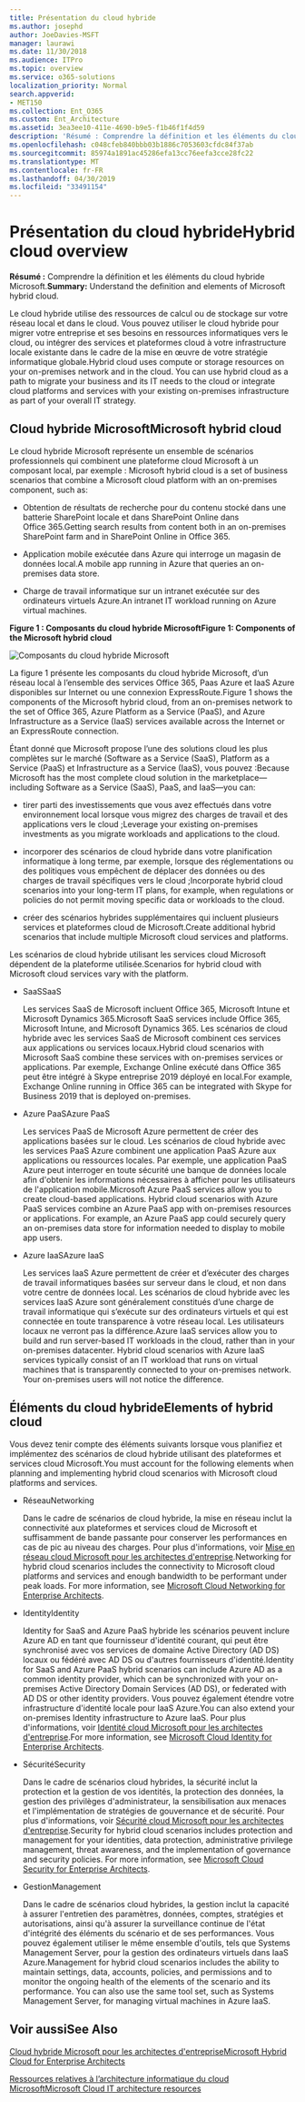 ```yaml
---
title: Présentation du cloud hybride
ms.author: josephd
author: JoeDavies-MSFT
manager: laurawi
ms.date: 11/30/2018
ms.audience: ITPro
ms.topic: overview
ms.service: o365-solutions
localization_priority: Normal
search.appverid:
- MET150
ms.collection: Ent_O365
ms.custom: Ent_Architecture
ms.assetid: 3ea3ee10-411e-4690-b9e5-f1b46f1f4d59
description: 'Résumé : Comprendre la définition et les éléments du cloud hybride Microsoft.'
ms.openlocfilehash: c048cfeb840bbb03b1886c7053603cfdc84f37ab
ms.sourcegitcommit: 85974a1891ac45286efa13cc76eefa3cce28fc22
ms.translationtype: MT
ms.contentlocale: fr-FR
ms.lasthandoff: 04/30/2019
ms.locfileid: "33491154"
---
```

# <a name="hybrid-cloud-overview"></a><span data-ttu-id="ec20a-103">Présentation du cloud hybride</span><span class="sxs-lookup"><span data-stu-id="ec20a-103">Hybrid cloud overview</span></span>

 <span data-ttu-id="ec20a-104">**Résumé :** Comprendre la définition et les éléments du cloud hybride Microsoft.</span><span class="sxs-lookup"><span data-stu-id="ec20a-104">**Summary:** Understand the definition and elements of Microsoft hybrid cloud.</span></span>
  
<span data-ttu-id="ec20a-p101">Le cloud hybride utilise des ressources de calcul ou de stockage sur votre réseau local et dans le cloud. Vous pouvez utiliser le cloud hybride pour migrer votre entreprise et ses besoins en ressources informatiques vers le cloud, ou intégrer des services et plateformes cloud à votre infrastructure locale existante dans le cadre de la mise en œuvre de votre stratégie informatique globale.</span><span class="sxs-lookup"><span data-stu-id="ec20a-p101">Hybrid cloud uses compute or storage resources on your on-premises network and in the cloud. You can use hybrid cloud as a path to migrate your business and its IT needs to the cloud or integrate cloud platforms and services with your existing on-premises infrastructure as part of your overall IT strategy.</span></span>
  
## <a name="microsoft-hybrid-cloud"></a><span data-ttu-id="ec20a-107">Cloud hybride Microsoft</span><span class="sxs-lookup"><span data-stu-id="ec20a-107">Microsoft hybrid cloud</span></span>

<span data-ttu-id="ec20a-108">Le cloud hybride Microsoft représente un ensemble de scénarios professionnels qui combinent une plateforme cloud Microsoft à un composant local, par exemple : </span><span class="sxs-lookup"><span data-stu-id="ec20a-108">Microsoft hybrid cloud is a set of business scenarios that combine a Microsoft cloud platform with an on-premises component, such as:</span></span> 
  
- <span data-ttu-id="ec20a-109">Obtention de résultats de recherche pour du contenu stocké dans une batterie SharePoint locale et dans SharePoint Online dans Office 365.</span><span class="sxs-lookup"><span data-stu-id="ec20a-109">Getting search results from content both in an on-premises SharePoint farm and in SharePoint Online in Office 365.</span></span>
    
- <span data-ttu-id="ec20a-110">Application mobile exécutée dans Azure qui interroge un magasin de données local.</span><span class="sxs-lookup"><span data-stu-id="ec20a-110">A mobile app running in Azure that queries an on-premises data store.</span></span>
    
- <span data-ttu-id="ec20a-111">Charge de travail informatique sur un intranet exécutée sur des ordinateurs virtuels Azure.</span><span class="sxs-lookup"><span data-stu-id="ec20a-111">An intranet IT workload running on Azure virtual machines.</span></span>
    
<span data-ttu-id="ec20a-112">**Figure 1 : Composants du cloud hybride Microsoft**</span><span class="sxs-lookup"><span data-stu-id="ec20a-112">**Figure 1: Components of the Microsoft hybrid cloud**</span></span>

![Composants du cloud hybride Microsoft](media/Hybrid-Poster/MS-Hybrid-Cloud.png)
  
<span data-ttu-id="ec20a-114">La figure 1 présente les composants du cloud hybride Microsoft, d’un réseau local à l’ensemble des services Office 365, Paas Azure et IaaS Azure disponibles sur Internet ou une connexion ExpressRoute.</span><span class="sxs-lookup"><span data-stu-id="ec20a-114">Figure 1 shows the components of the Microsoft hybrid cloud, from an on-premises network to the set of Office 365, Azure Platform as a Service (PaaS), and Azure Infrastructure as a Service (IaaS) services available across the Internet or an ExpressRoute connection.</span></span>
  
<span data-ttu-id="ec20a-115">Étant donné que Microsoft propose l’une des solutions cloud les plus complètes sur le marché (Software as a Service (SaaS), Platform as a Service (PaaS) et Infrastructure as a Service (IaaS), vous pouvez :</span><span class="sxs-lookup"><span data-stu-id="ec20a-115">Because Microsoft has the most complete cloud solution in the marketplace—including Software as a Service (SaaS), PaaS, and IaaS—you can:</span></span>
  
- <span data-ttu-id="ec20a-116">tirer parti des investissements que vous avez effectués dans votre environnement local lorsque vous migrez des charges de travail et des applications vers le cloud ;</span><span class="sxs-lookup"><span data-stu-id="ec20a-116">Leverage your existing on-premises investments as you migrate workloads and applications to the cloud.</span></span>
    
- <span data-ttu-id="ec20a-117">incorporer des scénarios de cloud hybride dans votre planification informatique à long terme, par exemple, lorsque des réglementations ou des politiques vous empêchent de déplacer des données ou des charges de travail spécifiques vers le cloud ;</span><span class="sxs-lookup"><span data-stu-id="ec20a-117">Incorporate hybrid cloud scenarios into your long-term IT plans, for example, when regulations or policies do not permit moving specific data or workloads to the cloud.</span></span>
    
- <span data-ttu-id="ec20a-118">créer des scénarios hybrides supplémentaires qui incluent plusieurs services et plateformes cloud de Microsoft.</span><span class="sxs-lookup"><span data-stu-id="ec20a-118">Create additional hybrid scenarios that include multiple Microsoft cloud services and platforms.</span></span>
    
<span data-ttu-id="ec20a-119">Les scénarios de cloud hybride utilisant les services cloud Microsoft dépendent de la plateforme utilisée.</span><span class="sxs-lookup"><span data-stu-id="ec20a-119">Scenarios for hybrid cloud with Microsoft cloud services vary with the platform.</span></span>
  
- <span data-ttu-id="ec20a-120">SaaS</span><span class="sxs-lookup"><span data-stu-id="ec20a-120">SaaS</span></span>
    
    <span data-ttu-id="ec20a-121">Les services SaaS de Microsoft incluent Office 365, Microsoft Intune et Microsoft Dynamics 365.</span><span class="sxs-lookup"><span data-stu-id="ec20a-121">Microsoft SaaS services include Office 365, Microsoft Intune, and Microsoft Dynamics 365.</span></span> <span data-ttu-id="ec20a-122">Les scénarios de cloud hybride avec les services SaaS de Microsoft combinent ces services aux applications ou services locaux.</span><span class="sxs-lookup"><span data-stu-id="ec20a-122">Hybrid cloud scenarios with Microsoft SaaS combine these services with on-premises services or applications.</span></span> <span data-ttu-id="ec20a-123">Par exemple, Exchange Online exécuté dans Office 365 peut être intégré à Skype entreprise 2019 déployé en local.</span><span class="sxs-lookup"><span data-stu-id="ec20a-123">For example, Exchange Online running in Office 365 can be integrated with Skype for Business 2019 that is deployed on-premises.</span></span>
    
- <span data-ttu-id="ec20a-124">Azure PaaS</span><span class="sxs-lookup"><span data-stu-id="ec20a-124">Azure PaaS</span></span>
    
    <span data-ttu-id="ec20a-p103">Les services PaaS de Microsoft Azure permettent de créer des applications basées sur le cloud. Les scénarios de cloud hybride avec les services PaaS Azure combinent une application PaaS Azure aux applications ou ressources locales. Par exemple, une application PaaS Azure peut interroger en toute sécurité une banque de données locale afin d'obtenir les informations nécessaires à afficher pour les utilisateurs de l'application mobile.</span><span class="sxs-lookup"><span data-stu-id="ec20a-p103">Microsoft Azure PaaS services allow you to create cloud-based applications. Hybrid cloud scenarios with Azure PaaS services combine an Azure PaaS app with on-premises resources or applications. For example, an Azure PaaS app could securely query an on-premises data store for information needed to display to mobile app users.</span></span>
    
- <span data-ttu-id="ec20a-128">Azure IaaS</span><span class="sxs-lookup"><span data-stu-id="ec20a-128">Azure IaaS</span></span>
    
    <span data-ttu-id="ec20a-p104">Les services IaaS Azure permettent de créer et d’exécuter des charges de travail informatiques basées sur serveur dans le cloud, et non dans votre centre de données local. Les scénarios de cloud hybride avec les services IaaS Azure sont généralement constitués d’une charge de travail informatique qui s’exécute sur des ordinateurs virtuels et qui est connectée en toute transparence à votre réseau local. Les utilisateurs locaux ne verront pas la différence.</span><span class="sxs-lookup"><span data-stu-id="ec20a-p104">Azure IaaS services allow you to build and run server-based IT workloads in the cloud, rather than in your on-premises datacenter. Hybrid cloud scenarios with Azure IaaS services typically consist of an IT workload that runs on virtual machines that is transparently connected to your on-premises network. Your on-premises users will not notice the difference.</span></span>
    
## <a name="elements-of-hybrid-cloud"></a><span data-ttu-id="ec20a-132">Éléments du cloud hybride</span><span class="sxs-lookup"><span data-stu-id="ec20a-132">Elements of hybrid cloud</span></span>

<span data-ttu-id="ec20a-133">Vous devez tenir compte des éléments suivants lorsque vous planifiez et implémentez des scénarios de cloud hybride utilisant des plateformes et services cloud Microsoft.</span><span class="sxs-lookup"><span data-stu-id="ec20a-133">You must account for the following elements when planning and implementing hybrid cloud scenarios with Microsoft cloud platforms and services.</span></span>
  
- <span data-ttu-id="ec20a-134">Réseau</span><span class="sxs-lookup"><span data-stu-id="ec20a-134">Networking</span></span>
    
    <span data-ttu-id="ec20a-p105">Dans le cadre de scénarios de cloud hybride, la mise en réseau inclut la connectivité aux plateformes et services cloud de Microsoft et suffisamment de bande passante pour conserver les performances en cas de pic au niveau des charges. Pour plus d'informations, voir [Mise en réseau cloud Microsoft pour les architectes d'entreprise](microsoft-cloud-networking-for-enterprise-architects.md).</span><span class="sxs-lookup"><span data-stu-id="ec20a-p105">Networking for hybrid cloud scenarios includes the connectivity to Microsoft cloud platforms and services and enough bandwidth to be performant under peak loads. For more information, see [Microsoft Cloud Networking for Enterprise Architects](microsoft-cloud-networking-for-enterprise-architects.md).</span></span>
    
- <span data-ttu-id="ec20a-137">Identity</span><span class="sxs-lookup"><span data-stu-id="ec20a-137">Identity</span></span>
    
    <span data-ttu-id="ec20a-138">Identity for SaaS and Azure PaaS hybride les scénarios peuvent inclure Azure AD en tant que fournisseur d'identité courant, qui peut être synchronisé avec vos services de domaine Active Directory (AD DS) locaux ou fédéré avec AD DS ou d'autres fournisseurs d'identité.</span><span class="sxs-lookup"><span data-stu-id="ec20a-138">Identity for SaaS and Azure PaaS hybrid scenarios can include Azure AD as a common identity provider, which can be synchronized with your on-premises Active Directory Domain Services (AD DS), or federated with AD DS or other identity providers.</span></span> <span data-ttu-id="ec20a-139">Vous pouvez également étendre votre infrastructure d'identité locale pour IaaS Azure.</span><span class="sxs-lookup"><span data-stu-id="ec20a-139">You can also extend your on-premises Identity infrastructure to Azure IaaS.</span></span> <span data-ttu-id="ec20a-140">Pour plus d'informations, voir [Identité cloud Microsoft pour les architectes d'entreprise](microsoft-cloud-it-architecture-resources.md#identity).</span><span class="sxs-lookup"><span data-stu-id="ec20a-140">For more information, see [Microsoft Cloud Identity for Enterprise Architects](microsoft-cloud-it-architecture-resources.md#identity).</span></span>
    
- <span data-ttu-id="ec20a-141">Sécurité</span><span class="sxs-lookup"><span data-stu-id="ec20a-141">Security</span></span>
    
    <span data-ttu-id="ec20a-p107">Dans le cadre de scénarios cloud hybrides, la sécurité inclut la protection et la gestion de vos identités, la protection des données, la gestion des privilèges d'administrateur, la sensibilisation aux menaces et l'implémentation de stratégies de gouvernance et de sécurité. Pour plus d'informations, voir [Sécurité cloud Microsoft pour les architectes d'entreprise](microsoft-cloud-it-architecture-resources.md#security).</span><span class="sxs-lookup"><span data-stu-id="ec20a-p107">Security for hybrid cloud scenarios includes protection and management for your identities, data protection, administrative privilege management, threat awareness, and the implementation of governance and security policies. For more information, see [Microsoft Cloud Security for Enterprise Architects](microsoft-cloud-it-architecture-resources.md#security).</span></span>
    
- <span data-ttu-id="ec20a-144">Gestion</span><span class="sxs-lookup"><span data-stu-id="ec20a-144">Management</span></span>
    
    <span data-ttu-id="ec20a-p108">Dans le cadre de scénarios cloud hybrides, la gestion inclut la capacité à assurer l'entretien des paramètres, données, comptes, stratégies et autorisations, ainsi qu'à assurer la surveillance continue de l'état d'intégrité des éléments du scénario et de ses performances. Vous pouvez également utiliser le même ensemble d'outils, tels que Systems Management Server, pour la gestion des ordinateurs virtuels dans IaaS Azure.</span><span class="sxs-lookup"><span data-stu-id="ec20a-p108">Management for hybrid cloud scenarios includes the ability to maintain settings, data, accounts, policies, and permissions and to monitor the ongoing health of the elements of the scenario and its performance. You can also use the same tool set, such as Systems Management Server, for managing virtual machines in Azure IaaS.</span></span>
    
## <a name="see-also"></a><span data-ttu-id="ec20a-147">Voir aussi</span><span class="sxs-lookup"><span data-stu-id="ec20a-147">See Also</span></span>

[<span data-ttu-id="ec20a-148">Cloud hybride Microsoft pour les architectes d'entreprise</span><span class="sxs-lookup"><span data-stu-id="ec20a-148">Microsoft Hybrid Cloud for Enterprise Architects</span></span>](microsoft-hybrid-cloud-for-enterprise-architects.md)
  
[<span data-ttu-id="ec20a-149">Ressources relatives à l’architecture informatique du cloud Microsoft</span><span class="sxs-lookup"><span data-stu-id="ec20a-149">Microsoft Cloud IT architecture resources</span></span>](microsoft-cloud-it-architecture-resources.md)

